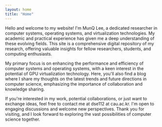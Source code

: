 ```yaml
---
layout: home
title: "Home"
---
```


Hello and welcome to my website! I'm MunQ Lee, a dedicated researcher in computer systems, operating systems, and virtualization technologies. My academic and practical experience has given me a deep understanding of these evolving fields. This site is a comprehensive digital repository of my research, offering valuable insights for fellow researchers, students, and computing enthusiasts.

My primary focus is on enhancing the performance and efficiency of computer systems and operating systems, with a keen interest in the potential of GPU virtualization technology. Here, you'll also find a blog where I share my thoughts on the latest trends and future directions in computer science, emphasizing the importance of collaboration and knowledge sharing.

If you're interested in my work, potential collaborations, or just want to exchange ideas, feel free to contact me at dse112 at cau.ac.kr. I'm open to engaging discussions and welcome new perspectives. Thank you for visiting, and I look forward to exploring the vast possibilities of computer science together.
